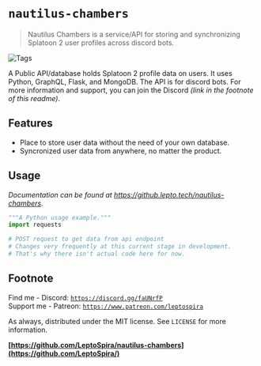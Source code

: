 # `nautilus-chambers`
> Nautilus Chambers is a service/API for storing and synchronizing Splatoon 2 user profiles across discord bots.

![Tags][tag-image]

A Public API/database holds Splatoon 2 profile data on users. It uses Python, GraphQL, Flask, and MongoDB.
The API is for discord bots. For more information and support, you can join the Discord *(link in the footnote of this readme)*.

<!-- ![Header Image](header-image.png) -->

## Features
- Place to store user data without the need of your own database.
- Syncronized user data from anywhere, no matter the product.

## Usage
_Documentation can be found at https://github.lepto.tech/nautilus-chambers._
```python
"""A Python usage example."""
import requests

# POST request to get data from api endpoint
# Changes very frequently at this current stage in development.
# That's why there isn't actual code here for now.
```
<!-- ![Example Output][example-output] -->

## Footnote
Find me - Discord: [`https://discord.gg/faUNrfP`](https://discord.gg/faUNrfP)   
Support me - Patreon: [`https://www.patreon.com/leptospira`](https://www.patreon.com/leptospira)  

As always, distributed under the MIT license. See `LICENSE` for more information.

**[https://github.com/LeptoSpira/nautilus-chambers](https://github.com/LeptoSpira/)**

<!-- Markdown link & img dfn's -->
[tag-image]: https://img.shields.io/github/license/LeptoSpira/nautilus-chambers.svg
[example-output]: https://github.com/LeptoSpira/nautilus-chambers/example-output.png
